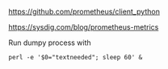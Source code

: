 https://github.com/prometheus/client_python

https://sysdig.com/blog/prometheus-metrics


Run dumpy process with

```
perl -e '$0="textneeded"; sleep 60' &
```
